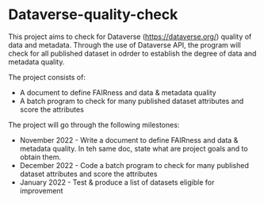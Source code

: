 # Dataverse-quality-check

This project aims to check for Dataverse (https://dataverse.org/) quality of data and metadata.
Through the use of Dataverse API, the program will check for all published dataset in odrder to establish the degree of data and metadata quality.

The project consists of:
- A document to define FAIRness and data & metadata quality
- A batch program to check for many published dataset attributes and score the attributes

The project will go through the following milestones:
- November 2022 - Write a document to define FAIRness and data & metadata quality. In teh same doc, state what are project goals and to obtain them.
- December 2022 - Code a batch program to check for many published dataset attributes and score the attributes
- January 2022 - Test & produce a list of datasets eligible for improvement
